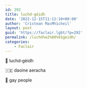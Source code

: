 ```yaml
---
id: 292
title: luchd‑gèidh
date: '2022-12-15T11:12:10+00:00'
author: 'Crìstean MacMhìcheil'
layout: post
guid: 'https://faclair.lgbt/?p=292'
permalink: /luchd%e2%80%91geidh/
categories:
    - Faclair
---
```


&#x1f3f4;&#xe0067;&#xe0062;&#xe0073;&#xe0063;&#xe0074;&#xe007f; luchd‑gèidh

&#x1f1ee;&#x1f1ea; daoine aeracha

&#x1f3f4;&#xe0067;&#xe0062;&#xe0065;&#xe006e;&#xe0067;&#xe007f; gay people